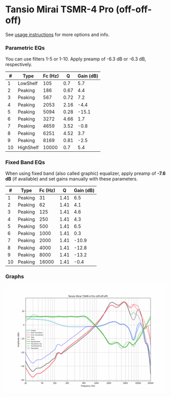 # Tansio Mirai TSMR-4 Pro (off-off-off)
See [usage instructions](https://github.com/jaakkopasanen/AutoEq#usage) for more options and info.

### Parametric EQs
You can use filters 1-5 or 1-10. Apply preamp of -6.3 dB or -6.3 dB, respectively.

|   # | Type      |   Fc (Hz) |    Q |   Gain (dB) |
|-----|-----------|-----------|------|-------------|
|   1 | LowShelf  |       105 | 0.7  |         5.7 |
|   2 | Peaking   |       186 | 0.67 |         4.4 |
|   3 | Peaking   |       567 | 0.72 |         7.2 |
|   4 | Peaking   |      2053 | 2.16 |        -4.4 |
|   5 | Peaking   |      5094 | 0.28 |       -15.1 |
|   6 | Peaking   |      3272 | 4.66 |         1.7 |
|   7 | Peaking   |      4659 | 3.52 |        -0.8 |
|   8 | Peaking   |      6251 | 4.52 |         3.7 |
|   9 | Peaking   |      8169 | 0.81 |        -2.5 |
|  10 | HighShelf |     10000 | 0.7  |         5.4 |

### Fixed Band EQs
When using fixed band (also called graphic) equalizer, apply preamp of **-7.6 dB** (if available) and set gains manually with these parameters.

|   # | Type    |   Fc (Hz) |    Q |   Gain (dB) |
|-----|---------|-----------|------|-------------|
|   1 | Peaking |        31 | 1.41 |         6.5 |
|   2 | Peaking |        62 | 1.41 |         4.1 |
|   3 | Peaking |       125 | 1.41 |         4.6 |
|   4 | Peaking |       250 | 1.41 |         4.3 |
|   5 | Peaking |       500 | 1.41 |         6.5 |
|   6 | Peaking |      1000 | 1.41 |         0.3 |
|   7 | Peaking |      2000 | 1.41 |       -10.9 |
|   8 | Peaking |      4000 | 1.41 |       -12.8 |
|   9 | Peaking |      8000 | 1.41 |       -13.2 |
|  10 | Peaking |     16000 | 1.41 |        -0.4 |

### Graphs
![](./Tansio%20Mirai%20TSMR-4%20Pro%20(off-off-off).png)

